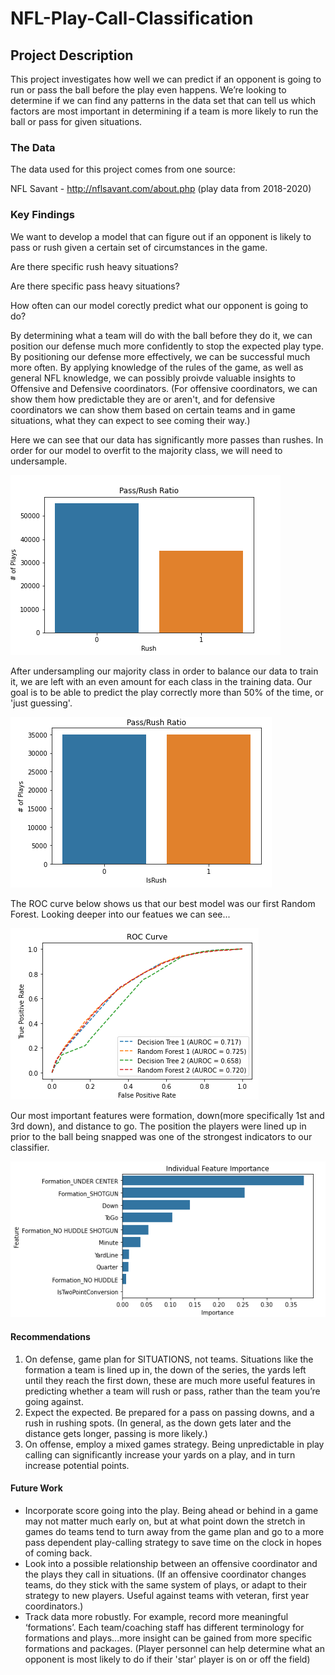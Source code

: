 # NFL-Play-Call-Classification

## Project Description

This project investigates how well we can predict if an opponent is going to run or pass the ball before the play even happens.  We’re looking to determine if we can find any patterns in the data set that can tell us which factors are most important in determining if a team is more likely to run the ball or pass for given situations.

### The Data

The data used for this project comes from one source:

NFL Savant  -  http://nflsavant.com/about.php  (play data from 2018-2020)

### Key Findings

We want to develop a model that can figure out if an opponent is likely to pass or rush given a certain set of circumstances in the game.

Are there specific rush heavy situations?

Are there specific pass heavy situations?

How often can our model corectly predict what our opponent is going to do?

By determining what a team will do with the ball before they do it, we can position our defense much more confidently to stop the expected play type.  By positioning our defense more effectively, we can be successful much more often.  By applying knowledge of the rules of the game, as well as general NFL knowledge, we can possibly proivde valuable insights to Offensive and Defensive coordinators. (For offensive coordinators, we can show them how predictable they are or aren't, and for defensive coordinators we can show them based on certain teams and in game situations, what they can expect to see coming their way.)

Here we can see that our data has significantly more passes than rushes. In order for our model to overfit to the majority class, we will need to undersample.

![image](https://raw.githubusercontent.com/Andoson22/NFL-Play-Call-Classification/main/Images/PassRushRatio.png)

After undersampling our majority class in order to balance our data to train it, we are left with an even amount for each class in the training data. Our goal is to be able to predict the play correctly more than 50% of the time, or 'just guessing'.

![image](https://raw.githubusercontent.com/Andoson22/NFL-Play-Call-Classification/main/Images/PassRushBALANCED.png)

The ROC curve below shows us that our best model was our first Random Forest.  Looking deeper into our featues we can see...

![image](https://raw.githubusercontent.com/Andoson22/NFL-Play-Call-Classification/main/Images/ROCCURVEFINAL.png)

Our most important features were formation, down(more specifically 1st and 3rd down), and distance to go.  The position the players were lined up in prior to the ball being snapped was one of the strongest indicators to our classifier.  

![image](https://raw.githubusercontent.com/Andoson22/NFL-Play-Call-Classification/main/Images/Final%20Feature%20Importance3.png)

#### Recommendations

1. On defense, game plan for SITUATIONS, not teams.  Situations like the formation a team is lined up in, the down of the series, the yards left until they reach the first down, these are much more useful features in predicting whether a team will rush or pass, rather than the team you’re going against.
2. Expect the expected.  Be prepared for a pass on passing downs, and a rush in rushing spots. (In general, as the down gets later and the distance gets longer, passing is more likely.)
3. On offense, employ a mixed games strategy.  Being unpredictable in play calling can significantly increase your yards on a play, and in turn increase potential points.  



#### Future Work

- Incorporate score going into the play.  Being ahead or behind in a game may not matter much early on, but at what point down the stretch in games do teams tend to turn away from the game plan and go to a more pass dependent play-calling strategy to save time on the clock in hopes of coming back.  
- Look into a possible relationship between an offensive coordinator and the plays they call in situations.  (If an offensive coordinator changes teams, do they stick with the same system of plays, or adapt to their strategy to new players.  Useful against teams with veteran, first year coordinators.)
- Track data more robustly.  For example, record more meaningful ‘formations’.  Each team/coaching staff has different terminology for formations and plays...more insight can be gained from more specific formations and packages. (Player personnel can help determine what an opponent is most likely to do if their 'star' player is on or off the field)





